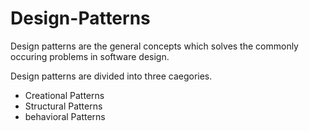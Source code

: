 # Design-Patterns

Design patterns are the general concepts which solves the commonly occuring problems in software design.

Design patterns are divided into three caegories.
* Creational Patterns
* Structural Patterns
* behavioral Patterns
